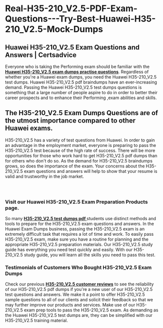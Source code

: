 # Real-H35-210_V2.5-PDF-Exam-Questions---Try-Best-Huawei-H35-210_V2.5-Mock-Dumps
<h2><strong>Huawei H35-210_V2.5 Exam Questions and Answers | Certsadvice</strong></h2> <p>Everyone who is taking the Performing exam should be familiar with the <a href="http://www.certsadvice.com/huawei/h35-210_v2.5-practice-questions"><strong>Huawei H35-210_V2.5 exam dumps practise questions</strong></a>. Regardless of whether you&#39;re a Huawei exam dumps, you need the Huawei H35-210_V2.5 test dumps. Huawei H35-210_V2.5 pdf braindumps have an ever-increasing demand. Passing the Huawei H35-210_V2.5 test dumps questions is something that a large number of people aspire to do in order to better their career prospects and to enhance their Performing ,exam abilities and skills.</p> <h2><strong>The H35-210_V2.5 Exam Dumps Questions are of the utmost importance compared to other Huawei exams.</strong></h2> <p>H35-210_V2.5 has a variety of test questions from Huawei. In order to gain an advantage in the employment market, everyone is preparing to pass the H35-210_V2.5 test because of the high rate of success. There will be more opportunities for those who work hard to get H35-210_V2.5 pdf dumps than for others who don&#39;t do so. As the demand for H35-210_V2.5 braindumps grows, so does the importance of the exam. Your concerns about the H35-210_V2.5 exam questions and answers will help to show that your resume is valid and trustworthy in the job market.</p> <p><a href="http://www.certsadvice.com/huawei/h35-210_v2.5-practice-questions" style="display: block; padding: 1em 0; text-align: center; "><img alt="" src="https://1.bp.blogspot.com/-RUOr8Wn-CRk/YUYAxC8kcHI/AAAAAAAAAnw/F7BbdI3tw8QDj5z8iX0vQAioQzKiUxduwCLcBGAsYHQ/s0/unnamed.jpg" /></a></p> <h3><strong>Visit our Huawei H35-210_V2.5 Exam Preparation Products page.</strong></h3> <p>So many <a href="http://www.certsadvice.com/huawei/h35-210_v2.5-practice-questions"><strong>H35-210_V2.5 test dumps pdf </strong></a>students use distinct methods and tools to prepare for the H35-210_V2.5 exam questions and answers. In the Huawei Exam Dumps business, passing the H35-210_V2.5 exam is an extremely difficult task that requires a lot of time and work. To easily pass H35-210_V2.5 exam, make sure you have a routine for planning and the appropriate H35-210_V2.5 preparation materials. Our H35-210_V2.5 study guide has everything you need test quickly and easily. With our H35-210_V2.5 study guide, you will learn all the skills you need to pass this test.</p> <h3><strong>Testimonials of Customers Who Bought H35-210_V2.5 Exam Dumps</strong></h3> <p>Check our previous <a href="http://www.certsadvice.com/huawei/h35-210_v2.5-practice-questions"><strong>H35-210_V2.5 customer reviews</strong></a> to see the reliability of our H35-210_V2.5 pdf dumps if you&#39;re a new user of our H35-210_V2.5 test questions and answers. We make it a point to offer H35-210_V2.5 sample questions to all of our clients and solicit their feedback so that we may further improve our products and services. Make use of our H35-210_V2.5 exam prep tools to pass the H35-210_V2.5 exam. As demanding as the Huawei H35-210_V2.5 test dumps are, they can be simplified with our H35-210_V2.5 training material.</p>
